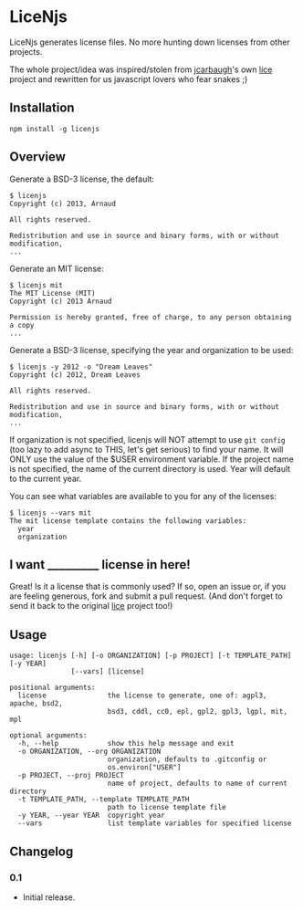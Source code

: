 # LiceNjs

LiceNjs generates license files. No more hunting down licenses from other projects.

The whole project/idea was inspired/stolen from [jcarbaugh](https://github.com/jcarbaugh/)'s own [lice](https://github.com/jcarbaugh/lice) project and rewritten for us javascript lovers who fear snakes ;)

## Installation

    npm install -g licenjs


## Overview

Generate a BSD-3 license, the default:

    $ licenjs
    Copyright (c) 2013, Arnaud

    All rights reserved.

    Redistribution and use in source and binary forms, with or without modification,
    ...

Generate an MIT license:

    $ licenjs mit
    The MIT License (MIT)
    Copyright (c) 2013 Arnaud

    Permission is hereby granted, free of charge, to any person obtaining a copy
    ...

Generate a BSD-3 license, specifying the year and organization to be used:

    $ licenjs -y 2012 -o "Dream Leaves"
    Copyright (c) 2012, Dream Leaves

    All rights reserved.

    Redistribution and use in source and binary forms, with or without modification,
    ...

If organization is not specified, licenjs will NOT attempt to use `git config` (too lazy to add async to THIS, let's get serious) to find your name. It will ONLY use the value of the $USER environment variable. If the project name is not specified, the name of the current directory is used. Year will default to the current year.

You can see what variables are available to you for any of the licenses:

    $ licenjs --vars mit
    The mit license template contains the following variables:
      year
      organization


## I want _________ license in here!

Great! Is it a license that is commonly used? If so, open an issue or, if you are feeling generous, fork and submit a pull request. (And don't forget to send it back to the original [lice](https://github.com/jcarbaugh/lice) project too!)


## Usage

    usage: licenjs [-h] [-o ORGANIZATION] [-p PROJECT] [-t TEMPLATE_PATH] [-y YEAR]
                   [--vars] [license]

    positional arguments:
      license               the license to generate, one of: agpl3, apache, bsd2,
                            bsd3, cddl, cc0, epl, gpl2, gpl3, lgpl, mit, mpl

    optional arguments:
      -h, --help            show this help message and exit
      -o ORGANIZATION, --org ORGANIZATION
                            organization, defaults to .gitconfig or
                            os.environ["USER"]
      -p PROJECT, --proj PROJECT
                            name of project, defaults to name of current directory
      -t TEMPLATE_PATH, --template TEMPLATE_PATH
                            path to license template file
      -y YEAR, --year YEAR  copyright year
      --vars                list template variables for specified license


## Changelog

### 0.1

* Initial release.
